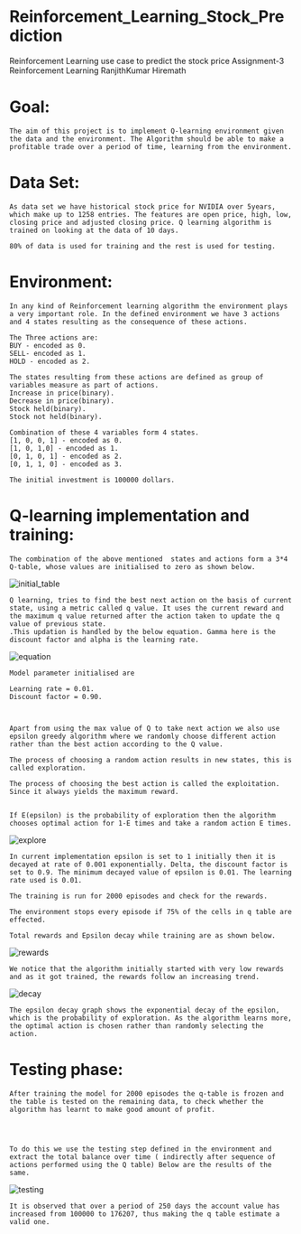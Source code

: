 # Reinforcement_Learning_Stock_Prediction
Reinforcement Learning use case to predict the stock price
Assignment-3
Reinforcement Learning
RanjithKumar Hiremath

# Goal:
	The aim of this project is to implement Q-learning environment given the data and the environment. The Algorithm should be able to make a profitable trade over a period of time, learning from the environment.

# Data Set:
	As data set we have historical stock price for NVIDIA over 5years, which make up to 1258 entries. The features are open price, high, low, closing price and adjusted closing price. Q learning algorithm is trained on looking at the data of 10 days. 

    80% of data is used for training and the rest is used for testing.

# Environment:
	In any kind of Reinforcement learning algorithm the environment plays a very important role. In the defined environment we have 3 actions and 4 states resulting as the consequence of these actions.

    The Three actions are:
    BUY - encoded as 0.
    SELL- encoded as 1.
    HOLD - encoded as 2.

    The states resulting from these actions are defined as group of variables measure as part of actions. 
    Increase in price(binary).
    Decrease in price(binary).
    Stock held(binary).
    Stock not held(binary).

    Combination of these 4 variables form 4 states.
    [1, 0, 0, 1] - encoded as 0.
    [1, 0, 1,0] - encoded as 1.
    [0, 1, 0, 1] - encoded as 2.
    [0, 1, 1, 0] - encoded as 3.

    The initial investment is 100000 dollars.

# Q-learning implementation and training:
	The combination of the above mentioned  states and actions form a 3*4 Q-table, whose values are initialised to zero as shown below.

![initial_table](/assets/initial_table.png)

    Q learning, tries to find the best next action on the basis of current state, using a metric called q value. It uses the current reward and the maximum q value returned after the action taken to update the q value of previous state.
    .This updation is handled by the below equation. Gamma here is the discount factor and alpha is the learning rate.

![equation](/assets/equation.png)

    Model parameter initialised are 

    Learning rate = 0.01.
    Discount factor = 0.90.



    Apart from using the max value of Q to take next action we also use epsilon greedy algorithm where we randomly choose different action rather than the best action according to the Q value.

    The process of choosing a random action results in new states, this is called exploration.

    The process of choosing the best action is called the exploitation. Since it always yields the maximum reward.


    If E(epsilon) is the probability of exploration then the algorithm chooses optimal action for 1-E times and take a random action E times.

![explore](/assets/explore.png)

    In current implementation epsilon is set to 1 initially then it is decayed at rate of 0.001 exponentially. Delta, the discount factor is set to 0.9. The minimum decayed value of epsilon is 0.01. The learning rate used is 0.01.

    The training is run for 2000 episodes and check for the rewards.

    The environment stops every episode if 75% of the cells in q table are effected.

    Total rewards and Epsilon decay while training are as shown below.


![rewards](/assets/rewards.png)




    We notice that the algorithm initially started with very low rewards and as it got trained, the rewards follow an increasing trend.


![decay](/assets/decay.png)




    The epsilon decay graph shows the exponential decay of the epsilon, which is the probability of exploration. As the algorithm learns more, the optimal action is chosen rather than randomly selecting the action.





# Testing phase:

    After training the model for 2000 episodes the q-table is frozen and the table is tested on the remaining data, to check whether the algorithm has learnt to make good amount of profit.




    To do this we use the testing step defined in the environment and extract the total balance over time ( indirectly after sequence of actions performed using the Q table) Below are the results of the same.


![testing](/assets/testing.png)

    It is observed that over a period of 250 days the account value has increased from 100000 to 176207, thus making the q table estimate a valid one.




